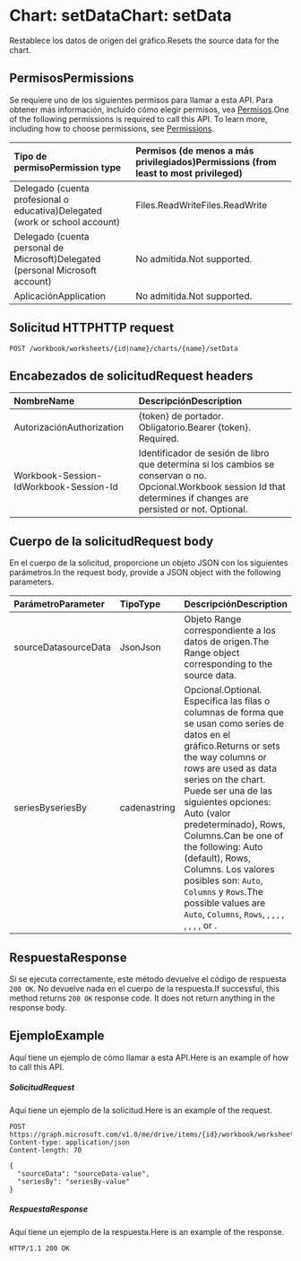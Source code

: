 # <a name="chart-setdata"></a><span data-ttu-id="c48b9-101">Chart: setData</span><span class="sxs-lookup"><span data-stu-id="c48b9-101">Chart: setData</span></span>

<span data-ttu-id="c48b9-102">Restablece los datos de origen del gráfico.</span><span class="sxs-lookup"><span data-stu-id="c48b9-102">Resets the source data for the chart.</span></span>
## <a name="permissions"></a><span data-ttu-id="c48b9-103">Permisos</span><span class="sxs-lookup"><span data-stu-id="c48b9-103">Permissions</span></span>
<span data-ttu-id="c48b9-p101">Se requiere uno de los siguientes permisos para llamar a esta API. Para obtener más información, incluido cómo elegir permisos, vea [Permisos](../../../concepts/permissions_reference.md).</span><span class="sxs-lookup"><span data-stu-id="c48b9-p101">One of the following permissions is required to call this API. To learn more, including how to choose permissions, see [Permissions](../../../concepts/permissions_reference.md).</span></span>

|<span data-ttu-id="c48b9-106">Tipo de permiso</span><span class="sxs-lookup"><span data-stu-id="c48b9-106">Permission type</span></span>      | <span data-ttu-id="c48b9-107">Permisos (de menos a más privilegiados)</span><span class="sxs-lookup"><span data-stu-id="c48b9-107">Permissions (from least to most privileged)</span></span>              |
|:--------------------|:---------------------------------------------------------|
|<span data-ttu-id="c48b9-108">Delegado (cuenta profesional o educativa)</span><span class="sxs-lookup"><span data-stu-id="c48b9-108">Delegated (work or school account)</span></span> | <span data-ttu-id="c48b9-109">Files.ReadWrite</span><span class="sxs-lookup"><span data-stu-id="c48b9-109">Files.ReadWrite</span></span>    |
|<span data-ttu-id="c48b9-110">Delegado (cuenta personal de Microsoft)</span><span class="sxs-lookup"><span data-stu-id="c48b9-110">Delegated (personal Microsoft account)</span></span> | <span data-ttu-id="c48b9-111">No admitida.</span><span class="sxs-lookup"><span data-stu-id="c48b9-111">Not supported.</span></span>    |
|<span data-ttu-id="c48b9-112">Aplicación</span><span class="sxs-lookup"><span data-stu-id="c48b9-112">Application</span></span> | <span data-ttu-id="c48b9-113">No admitida.</span><span class="sxs-lookup"><span data-stu-id="c48b9-113">Not supported.</span></span> |

## <a name="http-request"></a><span data-ttu-id="c48b9-114">Solicitud HTTP</span><span class="sxs-lookup"><span data-stu-id="c48b9-114">HTTP request</span></span>
<!-- { "blockType": "ignored" } -->
```http
POST /workbook/worksheets/{id|name}/charts/{name}/setData

```
## <a name="request-headers"></a><span data-ttu-id="c48b9-115">Encabezados de solicitud</span><span class="sxs-lookup"><span data-stu-id="c48b9-115">Request headers</span></span>
| <span data-ttu-id="c48b9-116">Nombre</span><span class="sxs-lookup"><span data-stu-id="c48b9-116">Name</span></span>       | <span data-ttu-id="c48b9-117">Descripción</span><span class="sxs-lookup"><span data-stu-id="c48b9-117">Description</span></span>|
|:---------------|:----------|
| <span data-ttu-id="c48b9-118">Autorización</span><span class="sxs-lookup"><span data-stu-id="c48b9-118">Authorization</span></span>  | <span data-ttu-id="c48b9-p102">{token} de portador. Obligatorio.</span><span class="sxs-lookup"><span data-stu-id="c48b9-p102">Bearer {token}. Required.</span></span> |
| <span data-ttu-id="c48b9-121">Workbook-Session-Id</span><span class="sxs-lookup"><span data-stu-id="c48b9-121">Workbook-Session-Id</span></span>  | <span data-ttu-id="c48b9-p103">Identificador de sesión de libro que determina si los cambios se conservan o no. Opcional.</span><span class="sxs-lookup"><span data-stu-id="c48b9-p103">Workbook session Id that determines if changes are persisted or not. Optional.</span></span>|

## <a name="request-body"></a><span data-ttu-id="c48b9-124">Cuerpo de la solicitud</span><span class="sxs-lookup"><span data-stu-id="c48b9-124">Request body</span></span>
<span data-ttu-id="c48b9-125">En el cuerpo de la solicitud, proporcione un objeto JSON con los siguientes parámetros.</span><span class="sxs-lookup"><span data-stu-id="c48b9-125">In the request body, provide a JSON object with the following parameters.</span></span>

| <span data-ttu-id="c48b9-126">Parámetro</span><span class="sxs-lookup"><span data-stu-id="c48b9-126">Parameter</span></span>    | <span data-ttu-id="c48b9-127">Tipo</span><span class="sxs-lookup"><span data-stu-id="c48b9-127">Type</span></span>   |<span data-ttu-id="c48b9-128">Descripción</span><span class="sxs-lookup"><span data-stu-id="c48b9-128">Description</span></span>|
|:---------------|:--------|:----------|
|<span data-ttu-id="c48b9-129">sourceData</span><span class="sxs-lookup"><span data-stu-id="c48b9-129">sourceData</span></span>|<span data-ttu-id="c48b9-130">Json</span><span class="sxs-lookup"><span data-stu-id="c48b9-130">Json</span></span>|<span data-ttu-id="c48b9-131">Objeto Range correspondiente a los datos de origen.</span><span class="sxs-lookup"><span data-stu-id="c48b9-131">The Range object corresponding to the source data.</span></span>|
|<span data-ttu-id="c48b9-132">seriesBy</span><span class="sxs-lookup"><span data-stu-id="c48b9-132">seriesBy</span></span>|<span data-ttu-id="c48b9-133">cadena</span><span class="sxs-lookup"><span data-stu-id="c48b9-133">string</span></span>|<span data-ttu-id="c48b9-134">Opcional.</span><span class="sxs-lookup"><span data-stu-id="c48b9-134">Optional.</span></span> <span data-ttu-id="c48b9-135">Especifica las filas o columnas de forma que se usan como series de datos en el gráfico.</span><span class="sxs-lookup"><span data-stu-id="c48b9-135">Returns or sets the way columns or rows are used as data series on the chart.</span></span> <span data-ttu-id="c48b9-136">Puede ser una de las siguientes opciones: Auto (valor predeterminado), Rows, Columns.</span><span class="sxs-lookup"><span data-stu-id="c48b9-136">Can be one of the following: Auto (default), Rows, Columns.</span></span>  <span data-ttu-id="c48b9-137">Los valores posibles son: `Auto`, `Columns` y `Rows`.</span><span class="sxs-lookup"><span data-stu-id="c48b9-137">The possible values are `Auto`, `Columns`, `Rows`, , , , , , , , , or .</span></span>|

## <a name="response"></a><span data-ttu-id="c48b9-138">Respuesta</span><span class="sxs-lookup"><span data-stu-id="c48b9-138">Response</span></span>

<span data-ttu-id="c48b9-p105">Si se ejecuta correctamente, este método devuelve el código de respuesta `200 OK`. No devuelve nada en el cuerpo de la respuesta.</span><span class="sxs-lookup"><span data-stu-id="c48b9-p105">If successful, this method returns `200 OK` response code. It does not return anything in the response body.</span></span>

## <a name="example"></a><span data-ttu-id="c48b9-141">Ejemplo</span><span class="sxs-lookup"><span data-stu-id="c48b9-141">Example</span></span>
<span data-ttu-id="c48b9-142">Aquí tiene un ejemplo de cómo llamar a esta API.</span><span class="sxs-lookup"><span data-stu-id="c48b9-142">Here is an example of how to call this API.</span></span>
##### <a name="request"></a><span data-ttu-id="c48b9-143">Solicitud</span><span class="sxs-lookup"><span data-stu-id="c48b9-143">Request</span></span>
<span data-ttu-id="c48b9-144">Aquí tiene un ejemplo de la solicitud.</span><span class="sxs-lookup"><span data-stu-id="c48b9-144">Here is an example of the request.</span></span>
<!-- {
  "blockType": "request",
  "name": "chart_setdata"
}-->
```http
POST https://graph.microsoft.com/v1.0/me/drive/items/{id}/workbook/worksheets/{id|name}/charts/{name}/setData
Content-type: application/json
Content-length: 70

{
  "sourceData": "sourceData-value",
  "seriesBy": "seriesBy-value"
}
```

##### <a name="response"></a><span data-ttu-id="c48b9-145">Respuesta</span><span class="sxs-lookup"><span data-stu-id="c48b9-145">Response</span></span>
<span data-ttu-id="c48b9-146">Aquí tiene un ejemplo de la respuesta.</span><span class="sxs-lookup"><span data-stu-id="c48b9-146">Here is an example of the response.</span></span> 
<!-- {
  "blockType": "response"
} -->
```http
HTTP/1.1 200 OK
```

<!-- uuid: 8fcb5dbc-d5aa-4681-8e31-b001d5168d79
2015-10-25 14:57:30 UTC -->
<!-- {
  "type": "#page.annotation",
  "description": "Chart: setData",
  "keywords": "",
  "section": "documentation",
  "tocPath": ""
}-->